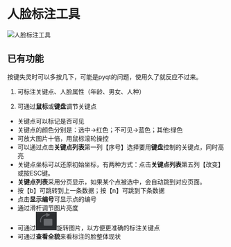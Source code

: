 # 人脸标注工具
![人脸标注工具](docs/pic/demo.png)
## 已有功能
按键失灵时可以多按几下，可能是pyqt的问题，使用久了就反应不过来。
1. 可标注关键点、人脸属性（年龄、男女、人种）

2. 可通过**鼠标**或**键盘**调节关键点

- 关键点可以标记是否可见
- 关键点的颜色分别是：选中->红色；不可见->蓝色；其他:绿色
- 可放大图片十倍，用鼠标滚轮操控
- 可以通过点击**关键点列表**第一列【序号】选择要用**键盘**控制的关键点，同时高亮
- 关键点坐标可以还原初始坐标，有两种方式：点击**关键点列表**第五列【改变】或按ESC键。
- **关键点列表**采用分页显示，如果某个点被选中，会自动跳到对应页面。
- 按【b】可跳转到上一条数据；按【n】可跳到下条数据
- 点击**显示编号**可显示点的编号
- 通过滑杆调节图片亮度
- 可通过![](pic/rotate.png)旋转图片，以方便更准确的标注关键点
- 可通过**查看全貌**来看标注的脸整体现状